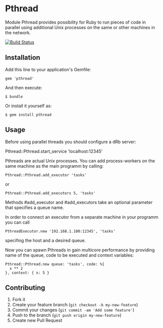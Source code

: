 # Pthread

Module Pthread provides possibility for Ruby to run pieces of code in parallel using additional Unix processes on the same or other machines in the network.

[![Build Status](https://travis-ci.org/nikitachernov/Pthread.png)](https://travis-ci.org/nikitachernov/Pthread)

## Installation

Add this line to your application's Gemfile:

    gem 'pthread'

And then execute:

    $ bundle

Or install it yourself as:

    $ gem install pthread

## Usage

Before using parallel threads you should configure a dRb server:

  Pthread::Pthread.start_service 'localhost:12345'

Pthreads are actual Unix processes. You can add process-workers on the same machine as the main programm by calling:

    Pthread::Pthread.add_executor 'tasks'

or

    Pthread::Pthread.add_executors 5, 'tasks'

Methods #add_executor and #add_executors take an optional parameter that specifies a queue name.

In order to connect an executor from a separate machine in your programm you can call

    PthreadExecutor.new '192.168.1.100:12345', 'tasks'

specifing the host and a desired queue.

Now you can spawn Pthreads in gain multicore performance by providing name of the queue, code to be executed and context variables:

    Pthread::Pthread.new queue: 'tasks', code: %{
      x ** 2
    }, context: { x: 5 }

## Contributing

1. Fork it
2. Create your feature branch (`git checkout -b my-new-feature`)
3. Commit your changes (`git commit -am 'Add some feature'`)
4. Push to the branch (`git push origin my-new-feature`)
5. Create new Pull Request
